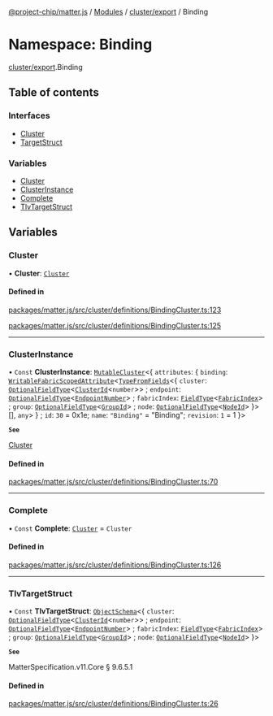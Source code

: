 [@project-chip/matter.js](../README.md) / [Modules](../modules.md) / [cluster/export](cluster_export.md) / Binding

# Namespace: Binding

[cluster/export](cluster_export.md).Binding

## Table of contents

### Interfaces

- [Cluster](../interfaces/cluster_export.Binding.Cluster.md)
- [TargetStruct](../interfaces/cluster_export.Binding.TargetStruct.md)

### Variables

- [Cluster](cluster_export.Binding.md#cluster)
- [ClusterInstance](cluster_export.Binding.md#clusterinstance)
- [Complete](cluster_export.Binding.md#complete)
- [TlvTargetStruct](cluster_export.Binding.md#tlvtargetstruct)

## Variables

### Cluster

• **Cluster**: [`Cluster`](../interfaces/cluster_export.Binding.Cluster.md)

#### Defined in

[packages/matter.js/src/cluster/definitions/BindingCluster.ts:123](https://github.com/project-chip/matter.js/blob/c0d55745d5279e16fdfaa7d2c564daa31e19c627/packages/matter.js/src/cluster/definitions/BindingCluster.ts#L123)

[packages/matter.js/src/cluster/definitions/BindingCluster.ts:125](https://github.com/project-chip/matter.js/blob/c0d55745d5279e16fdfaa7d2c564daa31e19c627/packages/matter.js/src/cluster/definitions/BindingCluster.ts#L125)

___

### ClusterInstance

• `Const` **ClusterInstance**: [`MutableCluster`](../interfaces/cluster_export.MutableCluster-1.md)\<\{ `attributes`: \{ `binding`: [`WritableFabricScopedAttribute`](../interfaces/cluster_export.WritableFabricScopedAttribute.md)\<[`TypeFromFields`](tlv_export.md#typefromfields)\<\{ `cluster`: [`OptionalFieldType`](../interfaces/tlv_export.OptionalFieldType.md)\<[`ClusterId`](datatype_export.md#clusterid)\<`number`\>\> ; `endpoint`: [`OptionalFieldType`](../interfaces/tlv_export.OptionalFieldType.md)\<[`EndpointNumber`](datatype_export.md#endpointnumber)\> ; `fabricIndex`: [`FieldType`](../interfaces/tlv_export.FieldType.md)\<[`FabricIndex`](datatype_export.md#fabricindex)\> ; `group`: [`OptionalFieldType`](../interfaces/tlv_export.OptionalFieldType.md)\<[`GroupId`](datatype_export.md#groupid)\> ; `node`: [`OptionalFieldType`](../interfaces/tlv_export.OptionalFieldType.md)\<[`NodeId`](datatype_export.md#nodeid)\>  }\>[], `any`\>  } ; `id`: ``30`` = 0x1e; `name`: ``"Binding"`` = "Binding"; `revision`: ``1`` = 1 }\>

**`See`**

[Cluster](cluster_export.Binding.md#cluster)

#### Defined in

[packages/matter.js/src/cluster/definitions/BindingCluster.ts:70](https://github.com/project-chip/matter.js/blob/c0d55745d5279e16fdfaa7d2c564daa31e19c627/packages/matter.js/src/cluster/definitions/BindingCluster.ts#L70)

___

### Complete

• `Const` **Complete**: [`Cluster`](../interfaces/cluster_export.Binding.Cluster.md) = `Cluster`

#### Defined in

[packages/matter.js/src/cluster/definitions/BindingCluster.ts:126](https://github.com/project-chip/matter.js/blob/c0d55745d5279e16fdfaa7d2c564daa31e19c627/packages/matter.js/src/cluster/definitions/BindingCluster.ts#L126)

___

### TlvTargetStruct

• `Const` **TlvTargetStruct**: [`ObjectSchema`](../classes/tlv_export.ObjectSchema.md)\<\{ `cluster`: [`OptionalFieldType`](../interfaces/tlv_export.OptionalFieldType.md)\<[`ClusterId`](datatype_export.md#clusterid)\<`number`\>\> ; `endpoint`: [`OptionalFieldType`](../interfaces/tlv_export.OptionalFieldType.md)\<[`EndpointNumber`](datatype_export.md#endpointnumber)\> ; `fabricIndex`: [`FieldType`](../interfaces/tlv_export.FieldType.md)\<[`FabricIndex`](datatype_export.md#fabricindex)\> ; `group`: [`OptionalFieldType`](../interfaces/tlv_export.OptionalFieldType.md)\<[`GroupId`](datatype_export.md#groupid)\> ; `node`: [`OptionalFieldType`](../interfaces/tlv_export.OptionalFieldType.md)\<[`NodeId`](datatype_export.md#nodeid)\>  }\>

**`See`**

MatterSpecification.v11.Core § 9.6.5.1

#### Defined in

[packages/matter.js/src/cluster/definitions/BindingCluster.ts:26](https://github.com/project-chip/matter.js/blob/c0d55745d5279e16fdfaa7d2c564daa31e19c627/packages/matter.js/src/cluster/definitions/BindingCluster.ts#L26)
